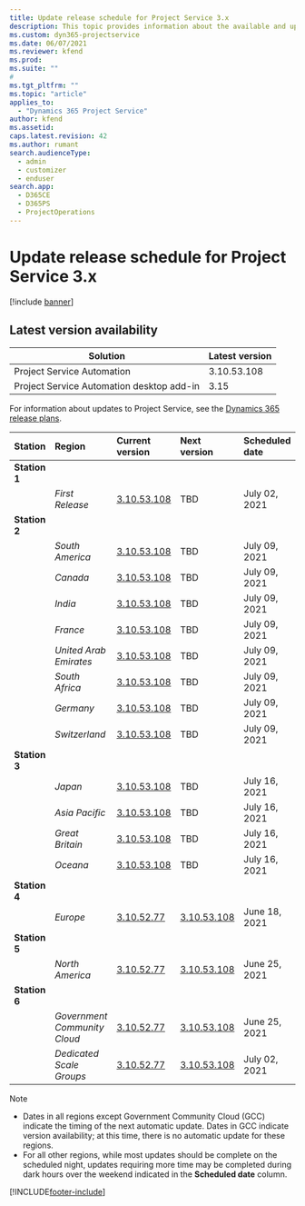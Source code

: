 ```yaml
---
title: Update release schedule for Project Service 3.x
description: This topic provides information about the available and upcoming releases of Dynamics 365 Project Service Automation.
ms.custom: dyn365-projectservice
ms.date: 06/07/2021
ms.reviewer: kfend
ms.prod:
ms.suite: ""
#
ms.tgt_pltfrm: ""
ms.topic: "article"
applies_to: 
  - "Dynamics 365 Project Service"
author: kfend
ms.assetid: 
caps.latest.revision: 42
ms.author: rumant
search.audienceType: 
  - admin
  - customizer
  - enduser
search.app: 
  - D365CE
  - D365PS
  - ProjectOperations
---
```


# Update release schedule for Project Service 3.x

[!include [banner](../includes/psa-now-project-operations.md)]

## Latest version availability

| Solution  | Latest version |
|-------|----|
| Project Service Automation    | 3.10.53.108 |
| Project Service Automation desktop add-in                | 3.15          |

For information about updates to Project Service, see the [Dynamics 365 release plans](/dynamics365/release-plans/). 

| Station  | Region | Current version | Next version |  Scheduled date
| :---   | :---   | :---   | :---   |:---   |         
|<strong>Station 1</strong> | |  |  | |
| | <i>First Release</i> | [3.10.53.108](whats-new-ur-32.md) | TBD | July 02, 2021
|<strong>Station 2</strong> | |  |  | |
| | <i>South America</i> | [3.10.53.108](whats-new-ur-32.md) | TBD | July 09, 2021
| | <i>Canada</i> | [3.10.53.108](whats-new-ur-32.md) | TBD | July 09, 2021
| | <i>India</i> | [3.10.53.108](whats-new-ur-32.md) | TBD | July 09, 2021
| | <i>France</i> | [3.10.53.108](whats-new-ur-32.md) | TBD | July 09, 2021
| | <i>United Arab Emirates</i> | [3.10.53.108](whats-new-ur-32.md) | TBD | July 09, 2021
| | <i>South Africa</i> | [3.10.53.108](whats-new-ur-32.md) | TBD | July 09, 2021
| | <i>Germany</i> | [3.10.53.108](whats-new-ur-32.md) | TBD | July 09, 2021
| | <i>Switzerland</i> | [3.10.53.108](whats-new-ur-32.md) | TBD | July 09, 2021
|<strong>Station 3</strong> | |  |  | |
| | <i>Japan</i> | [3.10.53.108](whats-new-ur-32.md) | TBD | July 16, 2021
| | <i>Asia Pacific</i> | [3.10.53.108](whats-new-ur-32.md) | TBD | July 16, 2021
| | <i>Great Britain</i> | [3.10.53.108](whats-new-ur-32.md) | TBD | July 16, 2021
| | <i>Oceana</i> | [3.10.53.108](whats-new-ur-32.md) | TBD | July 16, 2021
|<strong>Station 4</strong> | |  |  | |
| | <i>Europe</i> | [3.10.52.77](whats-new-ur-31.md) | [3.10.53.108](whats-new-ur-32.md) | June 18, 2021
|<strong>Station 5</strong> | |  |  | |
| | <i>North America</i> | [3.10.52.77](whats-new-ur-31.md) | [3.10.53.108](whats-new-ur-32.md) | June 25, 2021
|<strong>Station 6</strong> | |  |  | |
| | <i>Government Community Cloud</i> | [3.10.52.77](whats-new-ur-31.md) | [3.10.53.108](whats-new-ur-32.md) | June 25, 2021
| | <i>Dedicated Scale Groups</i> | [3.10.52.77](whats-new-ur-31.md) | [3.10.53.108](whats-new-ur-32.md) | July 02, 2021

>[!Note]
> - Dates in all regions except Government Community Cloud (GCC) indicate the timing of the next automatic update. Dates in GCC indicate version availability; at this time, there is no automatic update for these regions.
> - For all other regions, while most updates should be complete on the scheduled night, updates requiring more time may be completed during dark hours over the weekend indicated in the **Scheduled date** column.


[!INCLUDE[footer-include](../includes/footer-banner.md)]
